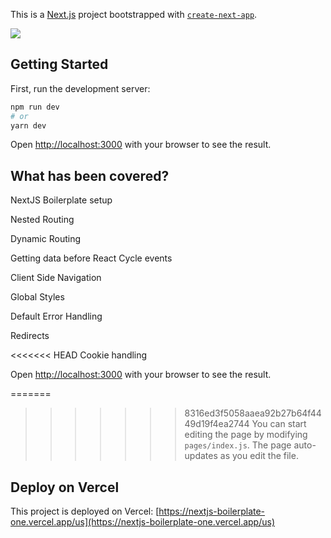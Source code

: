 This is a [Next.js](https://nextjs.org/) project bootstrapped with [`create-next-app`](https://github.com/vercel/next.js/tree/canary/packages/create-next-app).

<img src="https://badgen.net/badge/icon/vercel?icon=vercel&label" />

## Getting Started

First, run the development server:

```bash
npm run dev
# or
yarn dev
```
Open [http://localhost:3000](http://localhost:3000) with your browser to see the result.

## What has been covered?

NextJS Boilerplate setup

Nested Routing

Dynamic Routing

Getting data before React Cycle events

Client Side Navigation

Global Styles

Default Error Handling

Redirects

<<<<<<< HEAD
Cookie handling



Open [http://localhost:3000](http://localhost:3000) with your browser to see the result.

=======
>>>>>>> 8316ed3f5058aaea92b27b64f4449d19f4ea2744
You can start editing the page by modifying `pages/index.js`. The page auto-updates as you edit the file.

## Deploy on Vercel

This project is deployed on Vercel: [https://nextjs-boilerplate-one.vercel.app/us](https://nextjs-boilerplate-one.vercel.app/us)
